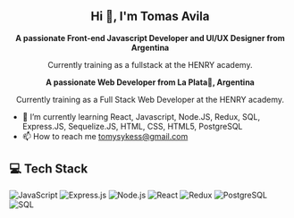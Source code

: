 <h2 align="center">Hi 👋, I'm Tomas Avila</h2>

<p align="center">
  <strong>A passionate Front-end Javascript Developer and UI/UX Designer from Argentina</strong>
</p>

<p align="center">
  Currently training as a fullstack at the HENRY academy.
</p>

<p align="center">
 <strong> A passionate Web Developer from La Plata🐺, Argentina</strong>
</p>

<p align="center">
  Currently training as a Full Stack Web Developer at the HENRY academy.
</p>

* 🌱 I’m currently learning React, Javascript, Node.JS, Redux, SQL, Express.JS, Sequelize.JS, HTML, CSS, HTML5, PostgreSQL
* 📫 How to reach me tomysykess@gmail.com
## 💻 Tech Stack
![JavaScript](https://img.shields.io/badge/JavaScript-F7DF1E?style=for-the-badge&logo=javascript&logoColor=000)
![Express.js](https://img.shields.io/badge/Express.js-000?style=for-the-badge&logo=express&logoColor=fff)
![Node.js](https://img.shields.io/badge/Node.js-339933?style=for-the-badge&logo=node.js&logoColor=fff)
![React](https://img.shields.io/badge/React-61DAFB?style=for-the-badge&logo=react&logoColor=000)
![Redux](https://img.shields.io/badge/Redux-764ABC?style=for-the-badge&logo=redux&logoColor=fff)
![PostgreSQL](https://img.shields.io/badge/PostgreSQL-336791?style=for-the-badge&logo=postgresql&logoColor=fff)
![SQL](https://img.shields.io/badge/SQL-4479A1?style=for-the-badge&logo=sql&logoColor=fff)

